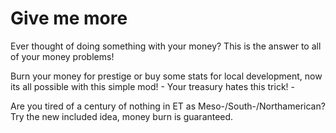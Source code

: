 # Give me more
Ever thought of doing something with your money?
This is the answer to all of your money problems!

Burn your money for prestige or buy some stats for local development, now its all
possible with this simple mod! - Your treasury hates this trick! -

Are you tired of a century of nothing in ET as Meso-/South-/Northamerican?
Try the new included idea, money burn is guaranteed.
